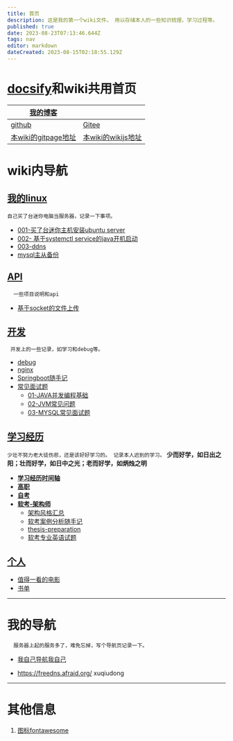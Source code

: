 ```yaml
---
title: 首页
description: 这是我的第一个wiki文件。 用以存储本人的一些知识梳理，学习过程等。
published: true
date: 2023-08-23T07:13:46.644Z
tags: nav
editor: markdown
dateCreated: 2023-08-15T02:18:55.129Z
---
```


# [docsify](https://docsify.js.org/#/zh-cn/)和wiki共用首页

| [我的博客](https://xuqiudong.cn/)                        |                                                  |
| -------------------------------------------------------- | ------------------------------------------------ |
| [github](https://github.com/xuqiudong/)                  | [Gitee](https://gitee.com/xuqiudong)             |
| [本wiki的gitpage地址](https://xuqiudong.github.io/wiki/) | [本wiki的wikijs地址](https://wiki.xuqiudong.cn/) |


# wiki内导航

## [我的linux](/mine-linux/README)

`自己买了台迷你电脑当服务器，记录一下事项。`

  - [001-买了台迷你主机安装ubuntu server](/mine-linux/001)
  - [002- 基于systemctl service的java开机启动](/mine-linux/002)
  - [003-ddns](/mine-linux/003-ddns)
  - [mysql主从备份](/mine-linux/004)


##  [API](/mine-api/README)

`  一些项目说明和api`

  -  [基于socket的文件上传](/mine-api/socket-upload)



## [开发](/development/README)

` 开发上的一些记录，如学习和debug等。`

- [debug](/development/debug)
- [nginx](/development/nginx)
- [Springboot随手记](/development/note/springboot)
- [常见面试题](/development/interview)
  - [01-JAVA并发编程基础](/development/interview/gupao/01-concurrency)
  - [02-JVM常见问题](/development/interview/gupao/02-jvm)
  - [03-MYSQL常见面试题](/development/interview/gupao/03-mysql)


## [学习经历](/education/README)

`少壮不努力老大徒伤悲，还是该好好学习的。 记录本人迟到的学习。`
**少而好学，如日出之阳；壮而好学，如日中之光；老而好学，如炳烛之明**

- [**学习经历时间轴**](/education/timeline)
- [**高职**](/education/college)
- [**自考**](/education/self-taught)
- [**软考-架构师**](/education/software-exam)
  - [架构风格汇总](/education/software-exam/architecture-style-summary)
  - [软考案例分析随手记](/education/software-exam/case-analysis-notes)
  - [thesis-preparation](/education/software-exam/thesis-preparation)
  - [软考专业英语试题](/education/software-exam/eglish)

## [个人](/personal/README)

- [值得一看的电影](/personal/movie)
- [书单](/personal/book)

---

# 我的导航

`  服务器上起的服务多了，难免忘掉，写个导航页记录一下。`

- [我自己导航我自己](https://nav.xuqiudong.cn:88)

- https://freedns.afraid.org/  xuqiudong

---

# 其他信息

1. [图标fontawesome](https://fontawesome.com/v4/icons/)